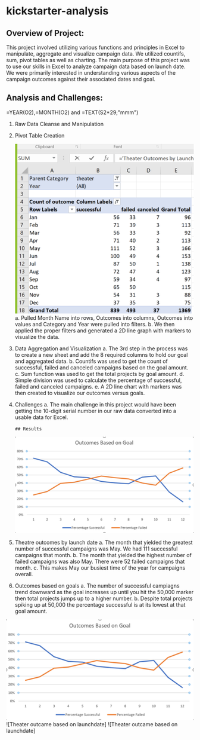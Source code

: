 # kickstarter-analysis
## Overview of Project:
This project involved utilizing various functions and principles in Excel to manipulate, aggregate and visualize campaign data. We utilized countifs, sum, pivot tables as well as charting. 
The main purpose of this project was to use our skills in Excel to analyze campaign data based on launch date. We were primarily interested in understanding various aspects of the campaign outcomes against their associated dates and goal. 

## Analysis and Challenges: 

=YEAR(O2),=MONTH(O2) and =TEXT(S2*29;"mmm")
1.	Raw Data Cleanse and Manipulation

2.	Pivot Table Creation

	![Outcame based on Goal](https://github.com/Zainab1979/kickstarter-analysis/blob/58cf0df9556704befbfadd95e06d385202182a14/outcames.png) 
a.	Pulled Month Name into rows, Outcomes into columns, Outcomes into values and Category and Year were pulled into filters.
b.	We then applied the proper filters and generated a 2D line graph with markers to visualize the data.
   
  
3.	Data Aggregation and Visualization
a.	The 3rd step in the process was to create a new sheet and add the 8 required columns to hold our goal and aggregated data.
b.	Countifs was used to get the count of successful, failed and canceled campaigns based on the goal amount. 
c.	Sum function was used to get the total projects by goal amount.
d.	Simple division was used to calculate the percentage of successful, failed and canceled campaigns. 
e.	A 2D line chart with markers was then created to visualize our outcomes versus goals.

4.	Challenges
a.	The main challenge in this project would have been getting the 10-digit serial number in our raw data converted into a usable data for Excel.

        ## Results
	![Outcame based on Goal](https://github.com/Zainab1979/kickstarter-analysis/blob/336afde9d85ffbcce46b160555a1fbde57db806c/Outcomes%20Based%20on%20Goal.png)  
	
	
1.	Theatre outcomes by launch date
a.	The month that yielded the greatest number of successful campaigns was May. We had 111 successful campaigns that month. 
b.	The month that yielded the highest number of failed campaigns was also May. There were 52 failed campaigns that month. 
c.	This makes May our busiest time of the year for campaigns overall.

2.	Outcomes based on goals
a.	The number of successful campiagns trend downward as the goal increases up until you hit the 50,000 marker then total projects jumps up to a higher number. 
b.	Despite total projects spiking up at 50,000 the percentage successful is at its lowest at that goal amount. 


![Outcame based on Goal](https://github.com/Zainab1979/kickstarter-analysis/blob/336afde9d85ffbcce46b160555a1fbde57db806c/Outcomes%20Based%20on%20Goal.png) 
![Theater outcame based on launchdate]
![Theater outcame based on launchdate]
